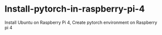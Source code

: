 # Install-pytorch-in-raspberry-pi-4
Install Ubuntu on Raspberry Pi 4, Create pytorch environment on Raspberry pi 4
